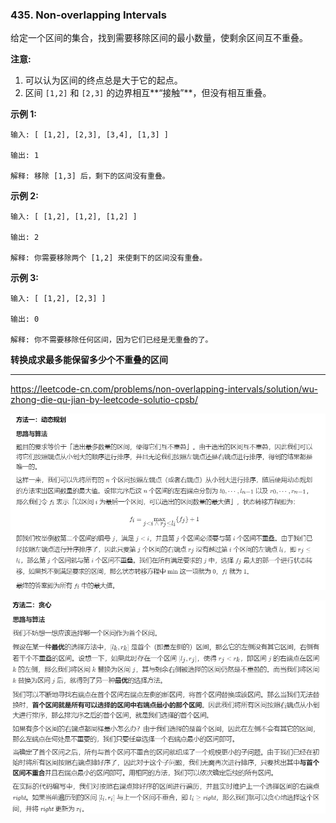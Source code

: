 ### 435. Non-overlapping Intervals

给定一个区间的集合，找到需要移除区间的最小数量，使剩余区间互不重叠。

**注意:**

1. 可以认为区间的终点总是大于它的起点。
2. 区间 `[1,2]` 和 `[2,3]` 的边界相互**“接触”**，但没有相互重叠。

**示例 1:**

```
输入: [ [1,2], [2,3], [3,4], [1,3] ]

输出: 1

解释: 移除 [1,3] 后，剩下的区间没有重叠。
```

**示例 2:**

```
输入: [ [1,2], [1,2], [1,2] ]

输出: 2

解释: 你需要移除两个 [1,2] 来使剩下的区间没有重叠。
```

**示例 3:**

```
输入: [ [1,2], [2,3] ]

输出: 0

解释: 你不需要移除任何区间，因为它们已经是无重叠的了。
```

**转换成求最多能保留多少个不重叠的区间**

-----------------------

https://leetcode-cn.com/problems/non-overlapping-intervals/solution/wu-zhong-die-qu-jian-by-leetcode-solutio-cpsb/

![DP](.\DP.png)

![GREED](.\GREED.png)

